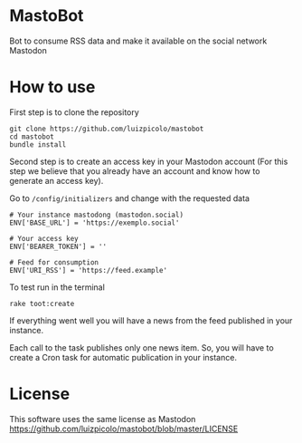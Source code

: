 # MastoBot

Bot to consume RSS data and make it available on the social network Mastodon

# How to use

First step is to clone the repository

    git clone https://github.com/luizpicolo/mastobot
    cd mastobot
    bundle install

Second step is to create an access key in your Mastodon account (For this step we believe that you already have an account and know how to generate an access key).

Go to `/config/initializers` and change with the requested data

    # Your instance mastodong (mastodon.social)
    ENV['BASE_URL'] = 'https://exemplo.social' 

    # Your access key
    ENV['BEARER_TOKEN'] = ''

    # Feed for consumption
    ENV['URI_RSS'] = 'https://feed.example'

To test run in the terminal

    rake toot:create

If everything went well you will have a news from the feed published in your instance.

Each call to the task publishes only one news item. So, you will have to create a Cron task for automatic publication in your instance.

# License

This software uses the same license as Mastodon
https://github.com/luizpicolo/mastobot/blob/master/LICENSE